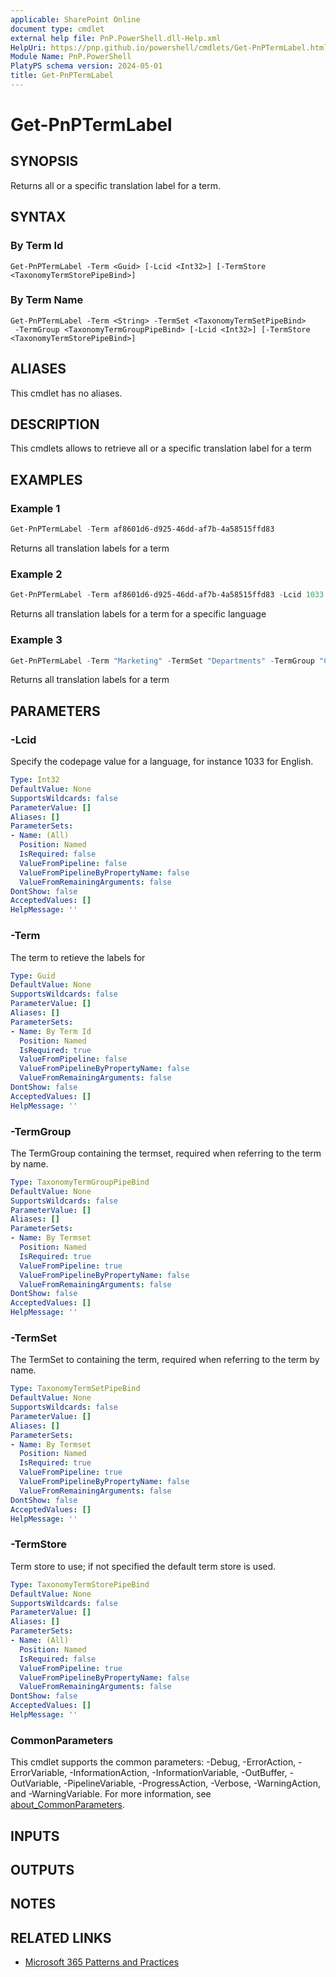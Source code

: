 ```yaml
---
applicable: SharePoint Online
document type: cmdlet
external help file: PnP.PowerShell.dll-Help.xml
HelpUri: https://pnp.github.io/powershell/cmdlets/Get-PnPTermLabel.html
Module Name: PnP.PowerShell
PlatyPS schema version: 2024-05-01
title: Get-PnPTermLabel
---
```


# Get-PnPTermLabel

## SYNOPSIS

Returns all or a specific translation label for a term.

## SYNTAX

### By Term Id

```
Get-PnPTermLabel -Term <Guid> [-Lcid <Int32>] [-TermStore <TaxonomyTermStorePipeBind>]
```

### By Term Name

```
Get-PnPTermLabel -Term <String> -TermSet <TaxonomyTermSetPipeBind>
 -TermGroup <TaxonomyTermGroupPipeBind> [-Lcid <Int32>] [-TermStore <TaxonomyTermStorePipeBind>]
```

## ALIASES

This cmdlet has no aliases.

## DESCRIPTION

This cmdlets allows to retrieve all or a specific translation label for a term

## EXAMPLES

### Example 1

```powershell
Get-PnPTermLabel -Term af8601d6-d925-46dd-af7b-4a58515ffd83
```

Returns all translation labels for a term

### Example 2

```powershell
Get-PnPTermLabel -Term af8601d6-d925-46dd-af7b-4a58515ffd83 -Lcid 1033
```

Returns all translation labels for a term for a specific language

### Example 3

```powershell
Get-PnPTermLabel -Term "Marketing" -TermSet "Departments" -TermGroup "Corporate"
```

Returns all translation labels for a term

## PARAMETERS

### -Lcid

Specify the codepage value for a language, for instance 1033 for English.

```yaml
Type: Int32
DefaultValue: None
SupportsWildcards: false
ParameterValue: []
Aliases: []
ParameterSets:
- Name: (All)
  Position: Named
  IsRequired: false
  ValueFromPipeline: false
  ValueFromPipelineByPropertyName: false
  ValueFromRemainingArguments: false
DontShow: false
AcceptedValues: []
HelpMessage: ''
```

### -Term

The term to retieve the labels for

```yaml
Type: Guid
DefaultValue: None
SupportsWildcards: false
ParameterValue: []
Aliases: []
ParameterSets:
- Name: By Term Id
  Position: Named
  IsRequired: true
  ValueFromPipeline: false
  ValueFromPipelineByPropertyName: false
  ValueFromRemainingArguments: false
DontShow: false
AcceptedValues: []
HelpMessage: ''
```

### -TermGroup

The TermGroup containing the termset, required when referring to the term by name.

```yaml
Type: TaxonomyTermGroupPipeBind
DefaultValue: None
SupportsWildcards: false
ParameterValue: []
Aliases: []
ParameterSets:
- Name: By Termset
  Position: Named
  IsRequired: true
  ValueFromPipeline: true
  ValueFromPipelineByPropertyName: false
  ValueFromRemainingArguments: false
DontShow: false
AcceptedValues: []
HelpMessage: ''
```

### -TermSet

The TermSet to containing the term, required when referring to the term by name.

```yaml
Type: TaxonomyTermSetPipeBind
DefaultValue: None
SupportsWildcards: false
ParameterValue: []
Aliases: []
ParameterSets:
- Name: By Termset
  Position: Named
  IsRequired: true
  ValueFromPipeline: true
  ValueFromPipelineByPropertyName: false
  ValueFromRemainingArguments: false
DontShow: false
AcceptedValues: []
HelpMessage: ''
```

### -TermStore

Term store to use; if not specified the default term store is used.

```yaml
Type: TaxonomyTermStorePipeBind
DefaultValue: None
SupportsWildcards: false
ParameterValue: []
Aliases: []
ParameterSets:
- Name: (All)
  Position: Named
  IsRequired: false
  ValueFromPipeline: true
  ValueFromPipelineByPropertyName: false
  ValueFromRemainingArguments: false
DontShow: false
AcceptedValues: []
HelpMessage: ''
```

### CommonParameters

This cmdlet supports the common parameters: -Debug, -ErrorAction, -ErrorVariable,
-InformationAction, -InformationVariable, -OutBuffer, -OutVariable, -PipelineVariable,
-ProgressAction, -Verbose, -WarningAction, and -WarningVariable. For more information, see
[about_CommonParameters](https://go.microsoft.com/fwlink/?LinkID=113216).

## INPUTS

## OUTPUTS

## NOTES

## RELATED LINKS

- [Microsoft 365 Patterns and Practices](https://aka.ms/m365pnp)
